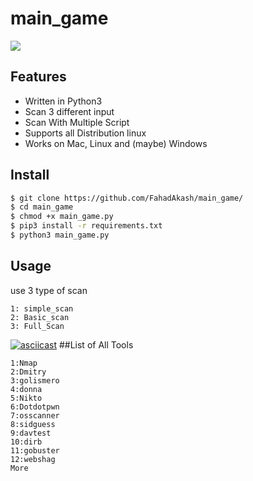 # main_game
![](https://sera-brynn.com/wp-content/uploads/2019/06/shutterstock_1173031021.jpg)
## Features
- Written in Python3
- Scan 3 different input
- Scan With Multiple Script
- Supports  all Distribution linux
- Works on Mac, Linux and (maybe) Windows

## Install
```bash
$ git clone https://github.com/FahadAkash/main_game/
$ cd main_game
$ chmod +x main_game.py
$ pip3 install -r requirements.txt
$ python3 main_game.py
```
## Usage
use 3 type of scan 
```
1: simple_scan
2: Basic_scan
3: Full_Scan
```
[![asciicast](https://asciinema.org/a/5FBy7s7CJwGu7GkkJEDX9y8P4.svg)](https://asciinema.org/a/5FBy7s7CJwGu7GkkJEDX9y8P4)
##List of All Tools
```
1:Nmap
2:Dmitry
3:golismero
4:donna
5:Nikto
6:Dotdotpwn
7:osscanner
8:sidguess
9:davtest
10:dirb
11:gobuster
12:webshag
More
```
